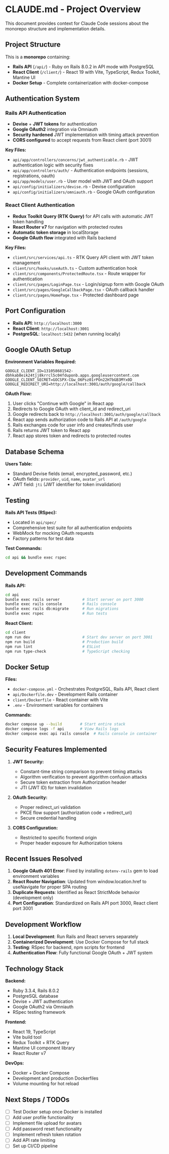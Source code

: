 # CLAUDE.md - Project Overview

This document provides context for Claude Code sessions about the monorepo structure and implementation details.

## Project Structure

This is a **monorepo** containing:
- **Rails API** (`/api/`) - Ruby on Rails 8.0.2 in API mode with PostgreSQL
- **React Client** (`/client/`) - React 19 with Vite, TypeScript, Redux Toolkit, Mantine UI
- **Docker Setup** - Complete containerization with docker-compose

## Authentication System

### Rails API Authentication
- **Devise** + **JWT tokens** for authentication
- **Google OAuth2** integration via Omniauth
- **Security hardened** JWT implementation with timing attack prevention
- **CORS configured** to accept requests from React client (port 3001)

**Key Files:**
- `api/app/controllers/concerns/jwt_authenticable.rb` - JWT authentication logic with security fixes
- `api/app/controllers/auth/` - Authentication endpoints (sessions, registrations, oauth)
- `api/app/models/user.rb` - User model with JWT and OAuth support
- `api/config/initializers/devise.rb` - Devise configuration
- `api/config/initializers/omniauth.rb` - Google OAuth configuration

### React Client Authentication
- **Redux Toolkit Query (RTK Query)** for API calls with automatic JWT token handling
- **React Router v7** for navigation with protected routes
- **Automatic token storage** in localStorage
- **Google OAuth flow** integrated with Rails backend

**Key Files:**
- `client/src/services/api.ts` - RTK Query API client with JWT token management
- `client/src/hooks/useAuth.ts` - Custom authentication hook
- `client/src/components/ProtectedRoute.tsx` - Route wrapper for authentication
- `client/src/pages/LoginPage.tsx` - Login/signup form with Google OAuth
- `client/src/pages/GoogleCallbackPage.tsx` - OAuth callback handler
- `client/src/pages/HomePage.tsx` - Protected dashboard page

## Port Configuration

- **Rails API**: `http://localhost:3000`
- **React Client**: `http://localhost:3001`
- **PostgreSQL**: `localhost:5432` (when running locally)

## Google OAuth Setup

**Environment Variables Required:**
```
GOOGLE_CLIENT_ID=131058681542-dbhkab8eik24tjj8krrcl5c04fduponb.apps.googleusercontent.com
GOOGLE_CLIENT_SECRET=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
GOOGLE_REDIRECT_URI=http://localhost:3001/auth/google/callback
```

**OAuth Flow:**
1. User clicks "Continue with Google" in React app
2. Redirects to Google OAuth with client_id and redirect_uri
3. Google redirects back to `http://localhost:3001/auth/google/callback`
4. React app sends authorization code to Rails API at `/auth/google`
5. Rails exchanges code for user info and creates/finds user
6. Rails returns JWT token to React app
7. React app stores token and redirects to protected routes

## Database Schema

**Users Table:**
- Standard Devise fields (email, encrypted_password, etc.)
- OAuth fields: `provider`, `uid`, `name`, `avatar_url`
- JWT field: `jti` (JWT identifier for token invalidation)

## Testing

**Rails API Tests (RSpec):**
- Located in `api/spec/`
- Comprehensive test suite for all authentication endpoints
- WebMock for mocking OAuth requests
- Factory patterns for test data

**Test Commands:**
```bash
cd api && bundle exec rspec
```

## Development Commands

**Rails API:**
```bash
cd api
bundle exec rails server          # Start server on port 3000
bundle exec rails console         # Rails console
bundle exec rails db:migrate      # Run migrations
bundle exec rspec                 # Run tests
```

**React Client:**
```bash
cd client
npm run dev                       # Start dev server on port 3001
npm run build                     # Production build
npm run lint                      # ESLint
npm run type-check                # TypeScript checking
```

## Docker Setup

**Files:**
- `docker-compose.yml` - Orchestrates PostgreSQL, Rails API, React client
- `api/Dockerfile.dev` - Development Rails container
- `client/Dockerfile` - React container with Vite
- `.env` - Environment variables for containers

**Commands:**
```bash
docker compose up --build        # Start entire stack
docker compose logs -f api       # View Rails logs
docker compose exec api rails console  # Rails console in container
```

## Security Features Implemented

1. **JWT Security:**
   - Constant-time string comparison to prevent timing attacks
   - Algorithm verification to prevent algorithm confusion attacks
   - Secure token extraction from Authorization header
   - JTI (JWT ID) for token invalidation

2. **OAuth Security:**
   - Proper redirect_uri validation
   - PKCE flow support (authorization code + redirect_uri)
   - Secure credential handling

3. **CORS Configuration:**
   - Restricted to specific frontend origin
   - Proper header exposure for Authorization tokens

## Recent Issues Resolved

1. **Google OAuth 401 Error**: Fixed by installing `dotenv-rails` gem to load environment variables
2. **React Router Navigation**: Updated from window.location.href to useNavigate for proper SPA routing
3. **Duplicate Requests**: Identified as React StrictMode behavior (development only)
4. **Port Configuration**: Standardized on Rails API port 3000, React client port 3001

## Development Workflow

1. **Local Development**: Run Rails and React servers separately
2. **Containerized Development**: Use Docker Compose for full stack
3. **Testing**: RSpec for backend, npm scripts for frontend
4. **Authentication Flow**: Fully functional Google OAuth + JWT system

## Technology Stack

**Backend:**
- Ruby 3.3.4, Rails 8.0.2
- PostgreSQL database
- Devise + JWT authentication
- Google OAuth2 via Omniauth
- RSpec testing framework

**Frontend:**
- React 19, TypeScript
- Vite build tool
- Redux Toolkit + RTK Query
- Mantine UI component library
- React Router v7

**DevOps:**
- Docker + Docker Compose
- Development and production Dockerfiles
- Volume mounting for hot reload

## Next Steps / TODOs

- [ ] Test Docker setup once Docker is installed
- [ ] Add user profile functionality
- [ ] Implement file upload for avatars
- [ ] Add password reset functionality
- [ ] Implement refresh token rotation
- [ ] Add API rate limiting
- [ ] Set up CI/CD pipeline